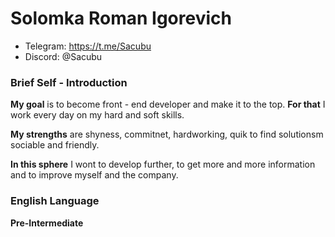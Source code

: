# Solomka Roman Igorevich
* Telegram: https://t.me/Sacubu
* Discord: @Sacubu
### Brief Self - Introduction
**My goal** is to become front - end developer and make it to the top.
**For that** I work every day on my hard and soft skills.

**My strengths** are shyness, commitnet, hardworking, quik to find solutionsm sociable and friendly.

**In this sphere** I wont to develop further, to get more and more information and to improve myself and the company.
### English Language
**Pre-Intermediate**
